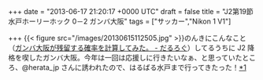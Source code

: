 
+++
date = "2013-06-17 21:20:17 +0000 UTC"
draft = false
title = "J2第19節 水戸ホーリーホック 0－2 ガンバ大阪"
tags = ["サッカー","Nikon 1 V1"]

+++
{{< figure src="/images/20130615112505.jpg"  >}}のんきにこんなこと（<a href="https://blog.daruyanagi.jp/entry/2012/11/25/230119">ガンバ大阪が残留する確率を計算してみた。 - だるろぐ</a>）してるうちに J2 降格を喫したガンバ大阪。今年は一回は応援しに行きたいなぁ、と思っていたところ、@herata_jp さんに誘われたので、はるばる水戸まで行ってきたった！<a href="#f-e1545595" name="fn-e1545595" title="残念ながら @herata_jp さんは仕事の都合で観戦できず……チケットまで手配してもらったのに、なんか申し訳ない">*1</a>

